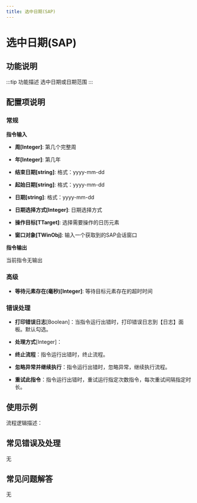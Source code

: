 ```yaml
---
title: 选中日期(SAP)
---
```


# 选中日期(SAP)

## 功能说明

:::tip 功能描述
选中日期或日期范围
:::

## 配置项说明

### 常规

**指令输入**

- **周[Integer]**: 第几个完整周

- **年[Integer]**: 第几年

- **结束日期[string]**: 格式：yyyy-mm-dd

- **起始日期[string]**: 格式：yyyy-mm-dd

- **日期[string]**: 格式：yyyy-mm-dd

- **日期选择方式[Integer]**: 日期选择方式

- **操作目标[TTarget]**: 选择需要操作的日历元素

- **窗口对象[TWinObj]**: 输入一个获取到的SAP会话窗口


**指令输出**

当前指令无输出

### 高级

- **等待元素存在(毫秒)[Integer]**: 等待目标元素存在的超时时间

### 错误处理

- **打印错误日志**[Boolean]：当指令运行出错时，打印错误日志到【日志】面板。默认勾选。

- **处理方式**[Integer]：

 - **终止流程**：指令运行出错时，终止流程。

 - **忽略异常并继续执行**：指令运行出错时，忽略异常，继续执行流程。

 - **重试此指令**：指令运行出错时，重试运行指定次数指令，每次重试间隔指定时长。

## 使用示例

流程逻辑描述：

## 常见错误及处理

无

## 常见问题解答

无

